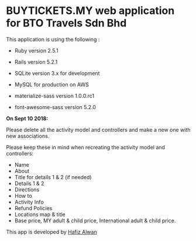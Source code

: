 <h1>BUYTICKETS.MY web application for BTO Travels Sdn Bhd</h1>

This application is using the following :

* Ruby version 2.5.1

* Rails version 5.2.1

* SQLite version 3.x for development

* MySQL for production on AWS

* materialize-sass version 1.0.0.rc1

* font-awesome-sass version 5.2.0

<strong>On Sept 10 2018:</strong> <p>Please delete all the activity model and controllers and make a new one with
new associations.</p>

<p>Please keep these in mind when recreating the activity model and controllers:</p>

* Name
* About
* Title for details 1 & 2 (if needed)
* Details 1 & 2
* Directions
* How to
* Activity Info
* Refund Policies
* Locations map & title
* Base price, MY adult & child price, International adult & child price.

This app is developed by <a href="https://www.hafizalwan.com">Hafiz Alwan</a>
